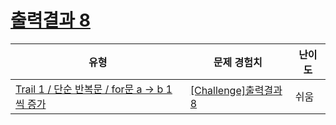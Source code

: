# [출력결과 8](https://en.codetree.ai/trails/complete/curated-cards/challenge-reading-k201528)

|유형|문제 경험치|난이도|
|---|---|---|
|[Trail 1 / 단순 반복문 / for문 a → b 1씩 증가](https://www.codetree.ai/trail-info/novice-low/)|[[Challenge]출력결과 8](https://www.codetree.ai/trails/complete/curated-cards/challenge-reading-k201528/)|쉬움|

